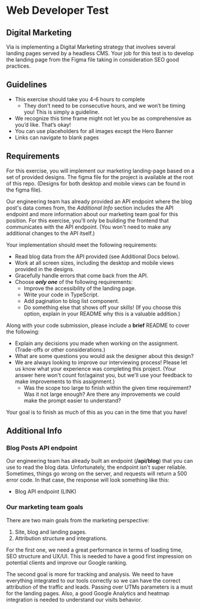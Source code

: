 # Web Developer Test

## Digital Marketing

Via is implementing a Digital Marketing strategy that involves several landing pages served by a headless CMS. Your job for this test is to develop the landing page from the Figma file taking in consideration SEO good practices.

## Guidelines

- This exercise should take you 4-6 hours to complete
    - They don’t need to be consecutive hours, and we won’t be timing you! This is simply a guideline.
- We recognize this time frame might not let you be as comprehensive as you’d like. That’s okay!
- You can use placeholders for all images except the Hero Banner
- Links can navigate to blank pages

## Requirements

For this exercise, you will implement our marketing landing-page based on a set of provided designs. The figma file for the project is available at the root of this repo. (Designs for both desktop and mobile views can be found in the figma file).

Our engineering team has already provided an API endpoint where the blog post's data comes from, the *Additional Info* section includes the API endpoint and more information about our marketing team goal for this position. For this exercise, you'll only be building the frontend that communicates with the API endpoint. (You won't need to make any additional changes to the API itself.)

Your implementation should meet the following requirements:

- Read blog data from the API provided (see Additional Docs below).
- Work at all screen sizes, including the desktop and mobile views provided in the designs.
- Gracefully handle errors that come back from the API.
- Choose ***only one*** of the following requirements:
    - Improve the accessibility of the landing page.
    - Write your code in TypeScript.
    - Add pagination to blog list component.
    - Do something else that shows off your skills! (If you choose this option, explain in your README why this is a valuable addition.)
    

Along with your code submission, please include a **brief** README to cover the following:

- Explain any decisions you made when working on the assignment. (Trade-offs or other considerations.)
- What are some questions you would ask the designer about this design?
- We are always looking to improve our interviewing process! Please let us know what your experience was completing this project. (Your answer here won't count for/against you, but we'll use your feedback to make improvements to this assignment.)
    - Was the scope too large to finish within the given time requirement? Was it not large enough? Are there any improvements we could make the prompt easier to understand?

Your goal is to finish as much of this as you can in the time that you have!

## Additional Info

### Blog Posts API endpoint

Our engineering team has already built an endpoint (**/api/blog**) that you can use to read the blog data. Unfortunately, the endpoint isn't super reliable. Sometimes, things go wrong on the server, and requests will return a 500 error code. In that case, the response will look something like this:

- Blog API endpoint (LINK)

### Our marketing team goals

There are two main goals from the marketing perspective:

1. Site, blog and landing pages.
2. Attribution structure and integrations.

For the first one, we need a great performance in terms of loading time, SEO structure and UX/UI. This is needed to have a good first impression on potential clients and improve our Google ranking.

The second goal is more for tracking and analysis. We need to have everything integrated to our tools correctly so we can have the correct attribution of the traffic and leads. Passing over UTMs parameters is a must for the landing pages. Also, a good Google Analytics and heatmap integration is needed to understand our visits behavior.
